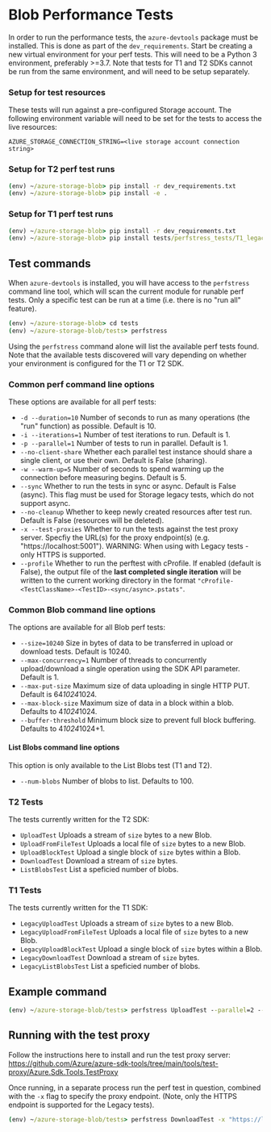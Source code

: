 # Blob Performance Tests

In order to run the performance tests, the `azure-devtools` package must be installed. This is done as part of the `dev_requirements`.
Start be creating a new virtual environment for your perf tests. This will need to be a Python 3 environment, preferably >=3.7.
Note that tests for T1 and T2 SDKs cannot be run from the same environment, and will need to be setup separately.

### Setup for test resources

These tests will run against a pre-configured Storage account. The following environment variable will need to be set for the tests to access the live resources:
```
AZURE_STORAGE_CONNECTION_STRING=<live storage account connection string>
```

### Setup for T2 perf test runs

```cmd
(env) ~/azure-storage-blob> pip install -r dev_requirements.txt
(env) ~/azure-storage-blob> pip install -e .
```

### Setup for T1 perf test runs

```cmd
(env) ~/azure-storage-blob> pip install -r dev_requirements.txt
(env) ~/azure-storage-blob> pip install tests/perfstress_tests/T1_legacy_tests/t1_test_requirements.txt
```

## Test commands

When `azure-devtools` is installed, you will have access to the `perfstress` command line tool, which will scan the current module for runable perf tests. Only a specific test can be run at a time (i.e. there is no "run all" feature).

```cmd
(env) ~/azure-storage-blob> cd tests
(env) ~/azure-storage-blob/tests> perfstress
```
Using the `perfstress` command alone will list the available perf tests found. Note that the available tests discovered will vary depending on whether your environment is configured for the T1 or T2 SDK.

### Common perf command line options
These options are available for all perf tests:
- `-d --duration=10` Number of seconds to run as many operations (the "run" function) as possible. Default is 10.
- `-i --iterations=1` Number of test iterations to run. Default is 1.
- `-p --parallel=1` Number of tests to run in parallel. Default is 1.
- `--no-client-share` Whether each parallel test instance should share a single client, or use their own. Default is False (sharing).
- `-w --warm-up=5` Number of seconds to spend warming up the connection before measuring begins. Default is 5.
- `--sync` Whether to run the tests in sync or async. Default is False (async). This flag must be used for Storage legacy tests, which do not support async.
- `--no-cleanup` Whether to keep newly created resources after test run. Default is False (resources will be deleted).
- `-x --test-proxies` Whether to run the tests against the test proxy server. Specfiy the URL(s) for the proxy endpoint(s) (e.g. "https://localhost:5001"). WARNING: When using with Legacy tests - only HTTPS is supported.
- `--profile` Whether to run the perftest with cProfile. If enabled (default is False), the output file of the **last completed single iteration** will be written to the current working directory in the format `"cProfile-<TestClassName>-<TestID>-<sync/async>.pstats"`.

### Common Blob command line options
The options are available for all Blob perf tests:
- `--size=10240` Size in bytes of data to be transferred in upload or download tests. Default is 10240.
- `--max-concurrency=1` Number of threads to concurrently upload/download a single operation using the SDK API parameter. Default is 1.
- `--max-put-size` Maximum size of data uploading in single HTTP PUT. Default is 64*1024*1024.
- `--max-block-size` Maximum size of data in a block within a blob. Defaults to 4*1024*1024.
- `--buffer-threshold` Minimum block size to prevent full block buffering. Defaults to 4*1024*1024+1.

#### List Blobs command line options
This option is only available to the List Blobs test (T1 and T2).
- `--num-blobs` Number of blobs to list. Defaults to 100.

### T2 Tests
The tests currently written for the T2 SDK:
- `UploadTest` Uploads a stream of `size` bytes to a new Blob.
- `UploadFromFileTest` Uploads a local file of `size` bytes to a new Blob.
- `UploadBlockTest` Upload a single block of `size` bytes within a Blob.
- `DownloadTest` Download a stream of `size` bytes. 
- `ListBlobsTest` List a speficied number of blobs.

### T1 Tests
The tests currently written for the T1 SDK:
- `LegacyUploadTest` Uploads a stream of `size` bytes to a new Blob.
- `LegacyUploadFromFileTest` Uploads a local file of `size` bytes to a new Blob.
- `LegacyUploadBlockTest` Upload a single block of `size` bytes within a Blob.
- `LegacyDownloadTest` Download a stream of `size` bytes. 
- `LegacyListBlobsTest` List a speficied number of blobs.

## Example command
```cmd
(env) ~/azure-storage-blob/tests> perfstress UploadTest --parallel=2 --size=10240
```

## Running with the test proxy
Follow the instructions here to install and run the test proxy server:
https://github.com/Azure/azure-sdk-tools/tree/main/tools/test-proxy/Azure.Sdk.Tools.TestProxy

Once running, in a separate process run the perf test in question, combined with the `-x` flag to specify the proxy endpoint. (Note, only the HTTPS endpoint is supported for the Legacy tests).
```cmd
(env) ~/azure-storage-blob/tests> perfstress DownloadTest -x "https://localhost:5001"
```
